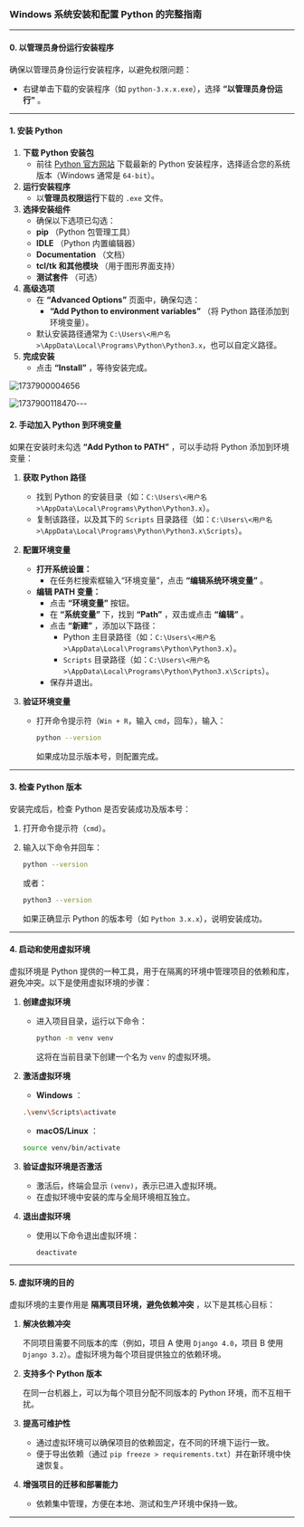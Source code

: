 ### **Windows 系统安装和配置 Python 的完整指南**

---

#### **0. 以管理员身份运行安装程序**

确保以管理员身份运行安装程序，以避免权限问题：

- 右键单击下载的安装程序（如 `python-3.x.x.exe`），选择 **“以管理员身份运行”** 。

---

#### **1. 安装 Python**

1. **下载 Python 安装包**
   - 前往 [Python 官方网站](https://www.python.org/) 下载最新的 Python 安装程序，选择适合您的系统版本（Windows 通常是 `64-bit`）。
2. **运行安装程序**
   - 以**管理员权限运行**下载的 `.exe` 文件。
3. **选择安装组件**
   - 确保以下选项已勾选：
   - **pip** （Python 包管理工具）
   - **IDLE** （Python 内置编辑器）
   - **Documentation** （文档）
   - **tcl/tk 和其他模块** （用于图形界面支持）
   - **测试套件** （可选）
4. **高级选项**
   - 在 **“Advanced Options”** 页面中，确保勾选：
     - **“Add Python to environment variables”** （将 Python 路径添加到环境变量）。
   - 默认安装路径通常为 `C:\Users\<用户名>\AppData\Local\Programs\Python\Python3.x`，也可以自定义路径。
5. **完成安装**
   - 点击 **“Install”** ，等待安装完成。

![1737900004656](image/补充知识01-安装python/1737900004656.png)

![1737900118470](image/补充知识01-安装python/1737900118470.png)---

#### **2. 手动加入 Python 到环境变量**

如果在安装时未勾选 **“Add Python to PATH”** ，可以手动将 Python 添加到环境变量：

1. **获取 Python 路径**

   - 找到 Python 的安装目录（如：`C:\Users\<用户名>\AppData\Local\Programs\Python\Python3.x`）。
   - 复制该路径，以及其下的 `Scripts` 目录路径（如：`C:\Users\<用户名>\AppData\Local\Programs\Python\Python3.x\Scripts`）。

2. **配置环境变量**

   - **打开系统设置：**
     - 在任务栏搜索框输入“环境变量”，点击 **“编辑系统环境变量”** 。
   - **编辑 PATH 变量：**
     - 点击 **“环境变量”** 按钮。
     - 在 **“系统变量”** 下，找到 **“Path”** ，双击或点击 **“编辑”** 。
     - 点击 **“新建”** ，添加以下路径：
       - Python 主目录路径（如：`C:\Users\<用户名>\AppData\Local\Programs\Python\Python3.x`）。
       - `Scripts` 目录路径（如：`C:\Users\<用户名>\AppData\Local\Programs\Python\Python3.x\Scripts`）。
     - 保存并退出。

3. **验证环境变量**

   - 打开命令提示符（`Win + R`，输入 `cmd`，回车），输入：

     ```bash
     python --version
     ```

     如果成功显示版本号，则配置完成。

---

#### **3. 检查 Python 版本**

安装完成后，检查 Python 是否安装成功及版本号：

1. 打开命令提示符（`cmd`）。
2. 输入以下命令并回车：

   ```bash
   python --version
   ```

   或者：

   ```bash
   python3 --version
   ```

   如果正确显示 Python 的版本号（如 `Python 3.x.x`），说明安装成功。

---

#### **4. 启动和使用虚拟环境**

虚拟环境是 Python 提供的一种工具，用于在隔离的环境中管理项目的依赖和库，避免冲突。以下是使用虚拟环境的步骤：

1. **创建虚拟环境**

   - 进入项目目录，运行以下命令：

     ```bash
     python -m venv venv
     ```

     这将在当前目录下创建一个名为 `venv` 的虚拟环境。

2. **激活虚拟环境**

   - **Windows** ：

   ```bash
   .\venv\Scripts\activate
   ```

   - **macOS/Linux** ：

   ```bash
   source venv/bin/activate
   ```

3. **验证虚拟环境是否激活**

   - 激活后，终端会显示 `(venv)`，表示已进入虚拟环境。
   - 在虚拟环境中安装的库与全局环境相互独立。

4. **退出虚拟环境**

   - 使用以下命令退出虚拟环境：
     ```bash
     deactivate
     ```

---

#### **5. 虚拟环境的目的**

虚拟环境的主要作用是 **隔离项目环境，避免依赖冲突** ，以下是其核心目标：

1. **解决依赖冲突**

   不同项目需要不同版本的库（例如，项目 A 使用 `Django 4.0`，项目 B 使用 `Django 3.2`）。虚拟环境为每个项目提供独立的依赖环境。

2. **支持多个 Python 版本**

   在同一台机器上，可以为每个项目分配不同版本的 Python 环境，而不互相干扰。

3. **提高可维护性**

   - 通过虚拟环境可以确保项目的依赖固定，在不同的环境下运行一致。
   - 便于导出依赖（通过 `pip freeze > requirements.txt`）并在新环境中快速恢复。

4. **增强项目的迁移和部署能力**

   - 依赖集中管理，方便在本地、测试和生产环境中保持一致。

---

